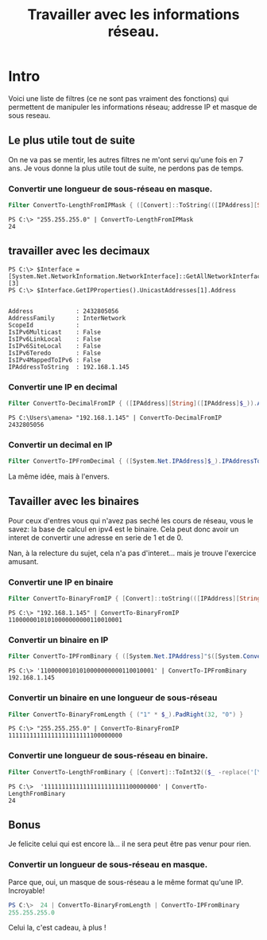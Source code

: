 ﻿---
title:  "Travailler avec les informations réseau."
category: Powershell
tags: 
  - Powershell
  - Tips
toc: true
---

# Intro

Voici une liste de filtres (ce ne sont pas vraiment des fonctions) qui permettent de manipuler les informations réseau; addresse IP et masque de sous reseau.

## Le plus utile tout de suite

On ne va pas se mentir, les autres filtres ne m'ont servi qu'une fois en 7 ans.
Je vous donne la plus utile tout de suite, ne perdons pas de temps.

### Convertir une longueur de sous-réseau en masque.

```powershell
Filter ConvertTo-LengthFromIPMask { ([Convert]::ToString(([IPAddress][String]([IPAddress]$_).Address).Address,2) -replace '[\s0]' ).Length }
```

```
PS C:\> "255.255.255.0" | ConvertTo-LengthFromIPMask
24
```

## travailler avec les decimaux

```
PS C:\> $Interface = [System.Net.NetworkInformation.NetworkInterface]::GetAllNetworkInterfaces()[3]
PS C:\> $Interface.GetIPProperties().UnicastAddresses[1].Address


Address            : 2432805056
AddressFamily      : InterNetwork
ScopeId            :
IsIPv6Multicast    : False
IsIPv6LinkLocal    : False
IsIPv6SiteLocal    : False
IsIPv6Teredo       : False
IsIPv4MappedToIPv6 : False
IPAddressToString  : 192.168.1.145
```

### Convertir une IP en decimal
```powershell
Filter ConvertTo-DecimalFromIP { ([IPAddress][String]([IPAddress]$_)).Address }
```

```
PS C:\Users\amena> "192.168.1.145" | ConvertTo-DecimalFromIP
2432805056
```

### Convertir un decimal en IP

```powershell
Filter ConvertTo-IPFromDecimal { ([System.Net.IPAddress]$_).IPAddressToString }
```

La même idée, mais à l'envers.

## Tavailler avec les binaires

Pour ceux d'entres vous qui n'avez pas seché les cours de réseau, vous le savez: la base de calcul en ipv4 est le binaire.
Cela peut donc avoir un interet de convertir une adresse en serie de 1 et de 0.

Nan, à la relecture du sujet, cela n'a pas d'interet... mais je trouve l'exercice amusant.

### Convertir une IP en binaire

```powershell
Filter ConvertTo-BinaryFromIP { [Convert]::toString(([IPAddress][String]([IPAddress]$_).Address).Address,2) }
```

```
PS C:\> "192.168.1.145" | ConvertTo-BinaryFromIP
11000000101010000000000110010001
```

### Convertir un binaire en IP

```powershell
Filter ConvertTo-IPFromBinary { ([System.Net.IPAddress]"$([System.Convert]::ToInt64($_,2))").IPAddressToString }
```

```
PS C:\> '11000000101010000000000110010001' | ConvertTo-IPFromBinary
192.168.1.145
```

### Convertir un binaire en une longueur de sous-réseau

```powershell
Filter ConvertTo-BinaryFromLength { ("1" * $_).PadRight(32, "0") }
```

```
PS C:\> "255.255.255.0" | ConvertTo-BinaryFromIP
11111111111111111111111100000000
```

### Convertir une longueur de sous-réseau en binaire.

```powershell
Filter ConvertTo-LengthFromBinary { [Convert]::ToInt32(($_ -replace('[\s0]')).Length) }
```

```
PS C:\>  '11111111111111111111111100000000' | ConvertTo-LengthFromBinary 
24
```

## Bonus

Je felicite celui qui est encore là... il ne sera peut être pas venur pour rien.

### Convertir un longueur de sous-réseau en masque.

Parce que, oui, un masque de sous-réseau a le même format qu'une IP. Incroyable!

```powershell
PS C:\>  24 | ConvertTo-BinaryFromLength | ConvertTo-IPFromBinary 
255.255.255.0
```

Celui la, c'est cadeau, à plus !